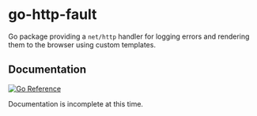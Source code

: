# go-http-fault

Go package providing a `net/http` handler for logging errors and rendering them to the browser using custom templates.

## Documentation

[![Go Reference](https://pkg.go.dev/badge/github.com/sfomuseum/go-http-fault.svg)](https://pkg.go.dev/github.com/sfomuseum/go-http-fault)

Documentation is incomplete at this time.